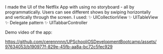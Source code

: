 I made the UI of the Netflix App with using no storyboard - all by programmatically. Users can see different shows by swiping horizontally and vertically through the screen. I used:
✨ UICollectionView
✨ UITableView
✨ Delegate pattern
✨ UITabbarController

Demo video of the app:


https://github.com/cerennnnn/UPSchooliOSDevelopmentBootcamp/assets/97634053/b190977f-829e-45fb-aa8a-bc72c5fec929

